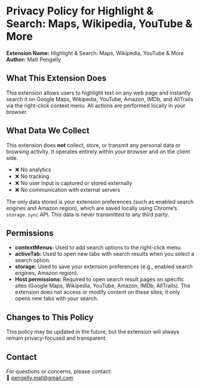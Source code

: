 # Privacy Policy for Highlight & Search: Maps, Wikipedia, YouTube & More

**Extension Name:** Highlight & Search: Maps, Wikipedia, YouTube & More  
**Author:** Matt Pengelly

## What This Extension Does

This extension allows users to highlight text on any web page and instantly search it on Google Maps, Wikipedia, YouTube, Amazon, IMDb, and AllTrails via the right-click context menu. All actions are performed locally in your browser.

## What Data We Collect

This extension does **not** collect, store, or transmit any personal data or browsing activity. It operates entirely within your browser and on the client side.

- ❌ No analytics  
- ❌ No tracking  
- ❌ No user input is captured or stored externally  
- ❌ No communication with external servers

The only data stored is your extension preferences (such as enabled search engines and Amazon region), which are saved locally using Chrome’s `storage.sync` API. This data is never transmitted to any third party.

## Permissions

- **contextMenus:** Used to add search options to the right-click menu.
- **activeTab:** Used to open new tabs with search results when you select a search option.
- **storage:** Used to save your extension preferences (e.g., enabled search engines, Amazon region).
- **Host permissions:** Required to open search result pages on specific sites (Google Maps, Wikipedia, YouTube, Amazon, IMDb, AllTrails). The extension does not access or modify content on these sites; it only opens new tabs with your search.

## Changes to This Policy

This policy may be updated in the future, but the extension will always remain privacy-focused and transparent.

## Contact

For questions or concerns, please contact:  
📧 pengelly.mat@gmail.com

